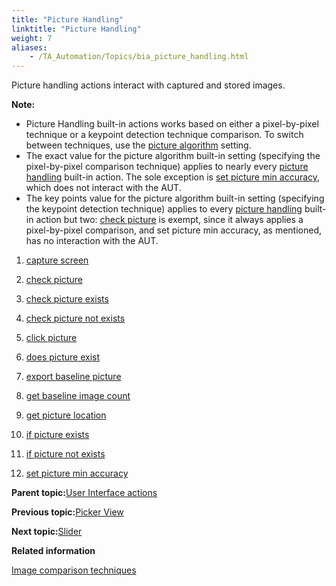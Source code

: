 ```yaml
--- 
title: "Picture Handling"
linktitle: "Picture Handling"
weight: 7
aliases: 
    - /TA_Automation/Topics/bia_picture_handling.html
---
```


Picture handling actions interact with captured and stored images.

**Note:**

-   Picture Handling built-in actions works based on either a pixel-by-pixel technique or a keypoint detection technique comparison. To switch between techniques, use the [picture algorithm](picture_algorithm.html) setting.
-   The exact value for the picture algorithm built-in setting \(specifying the pixel-by-pixel comparison technique\) applies to nearly every [picture handling](picture_handling.html) built-in action. The sole exception is [set picture min accuracy](set_picture_min_accuracy.html), which does not interact with the AUT.
-   The key points value for the picture algorithm built-in setting \(specifying the keypoint detection technique\) applies to every [picture handling](picture_handling.html) built-in action but two: [check picture](check_picture.html) is exempt, since it always applies a pixel-by-pixel comparison, and set picture min accuracy, as mentioned, has no interaction with the AUT.

1.  [capture screen](/TA_Automation/Topics/bia_capture_screen.html)  

2.  [check picture](/TA_Automation/Topics/bia_check_picture.html)  

3.  [check picture exists](/TA_Automation/Topics/bia_check_picture_exists.html)  

4.  [check picture not exists](/TA_Automation/Topics/bia_check_picture_not_exists.html)  

5.  [click picture](/TA_Automation/Topics/bia_click_picture.html)  

6.  [does picture exist](/TA_Automation/Topics/bia_does_picture_exist.html)  

7.  [export baseline picture](/TA_Automation/Topics/bia_export_baseline_picture.html)  

8.  [get baseline image count](/TA_Automation/Topics/bia_get_baseline_image_count.html)  

9.  [get picture location](/TA_Automation/Topics/bia_get_picture_location.html)  

10. [if picture exists](/TA_Automation/Topics/bia_if_picture_exists.html)  

11. [if picture not exists](/TA_Automation/Topics/bia_if_picture_not_exists.html)  

12. [set picture min accuracy](/TA_Automation/Topics/bia_set_picture_min_accuracy.html)  


**Parent topic:**[User Interface actions](/TA_Automation/Topics/bia_User_Interface.html)

**Previous topic:**[Picker View](/TA_Automation/Topics/bia_Picker_view.html)

**Next topic:**[Slider](/TA_Automation/Topics/bia_Slider.html)

**Related information**  


[Image comparison techniques](/TA_Automation/Topics/aut_image_comparison_techniques.html)

